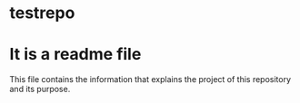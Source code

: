 # testrepo

# It is a readme file

This file contains the information that explains the project of this repository and its purpose.
